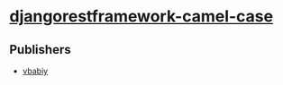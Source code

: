 # [djangorestframework-camel-case](https://pypi.org/project/djangorestframework-camel-case)



## Publishers
- [vbabiy](https://pypi.org/user/vbabiy)

